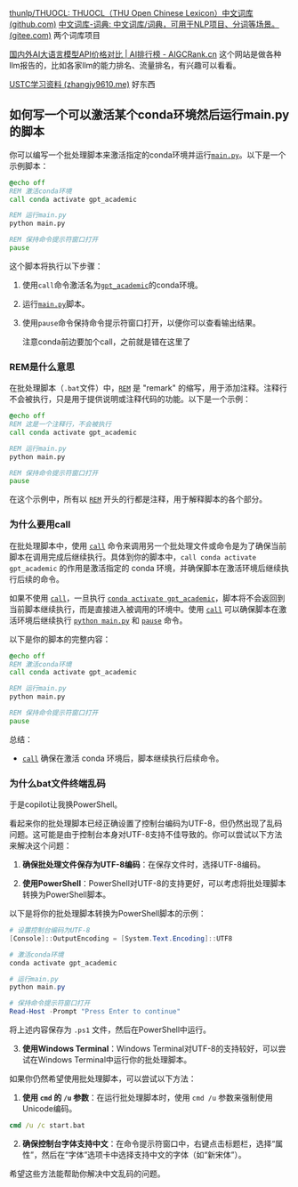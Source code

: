 [thunlp/THUOCL: THUOCL（THU Open Chinese Lexicon）中文词库 (github.com)](https://github.com/thunlp/THUOCL)
[中文词库-词典: 中文词库/词典，可用于NLP项目、分词等场景。 (gitee.com)](https://gitee.com/rnf/dict#%E5%BC%80%E6%BA%90%E5%85%B1%E5%BB%BA)
两个词库项目

[国内外AI大语言模型API价格对比 | AI排行榜 - AIGCRank.cn](https://aigcrank.cn/llmprice)
这个网站是做各种llm报告的，比如各家llm的能力排名、流量排名，有兴趣可以看看。

[USTC学习资料 (zhangjy9610.me)](https://www.zhangjy9610.me/USTCdata.html)
好东西

## 如何写一个可以激活某个conda环境然后运行main.py的脚本
你可以编写一个批处理脚本来激活指定的conda环境并运行[`main.py`](command:_github.copilot.openRelativePath?%5B%7B%22scheme%22%3A%22file%22%2C%22authority%22%3A%22%22%2C%22path%22%3A%22%2Fh%3A%2FqBittorrent%2Fgpt_academic%2Fmain.py%22%2C%22query%22%3A%22%22%2C%22fragment%22%3A%22%22%7D%5D "h:\qBittorrent\gpt_academic\main.py")。以下是一个示例脚本：

```bat
@echo off
REM 激活conda环境
call conda activate gpt_academic

REM 运行main.py
python main.py

REM 保持命令提示符窗口打开
pause
```

这个脚本将执行以下步骤：
1. 使用`call`命令激活名为[`gpt_academic`](command:_github.copilot.openSymbolFromReferences?%5B%22gpt_academic%22%2C%5B%7B%22uri%22%3A%7B%22%24mid%22%3A1%2C%22fsPath%22%3A%22h%3A%5C%5CqBittorrent%5C%5Cgpt_academic%5C%5Cstart.bat%22%2C%22_sep%22%3A1%2C%22external%22%3A%22file%3A%2F%2F%2Fh%253A%2FqBittorrent%2Fgpt_academic%2Fstart.bat%22%2C%22path%22%3A%22%2Fh%3A%2FqBittorrent%2Fgpt_academic%2Fstart.bat%22%2C%22scheme%22%3A%22file%22%7D%2C%22pos%22%3A%7B%22line%22%3A0%2C%22character%22%3A15%7D%7D%5D%5D "Go to definition")的conda环境。
2. 运行[`main.py`](command:_github.copilot.openRelativePath?%5B%7B%22scheme%22%3A%22file%22%2C%22authority%22%3A%22%22%2C%22path%22%3A%22%2Fh%3A%2FqBittorrent%2Fgpt_academic%2Fmain.py%22%2C%22query%22%3A%22%22%2C%22fragment%22%3A%22%22%7D%5D "h:\qBittorrent\gpt_academic\main.py")脚本。
3. 使用`pause`命令保持命令提示符窗口打开，以便你可以查看输出结果。

	注意conda前边要加个call，之前就是错在这里了

### REM是什么意思
在批处理脚本（`.bat`文件）中，[`REM`](command:_github.copilot.openSymbolFromReferences?%5B%22REM%22%2C%5B%7B%22uri%22%3A%7B%22%24mid%22%3A1%2C%22fsPath%22%3A%22h%3A%5C%5CqBittorrent%5C%5Cgpt_academic%5C%5Cstart.bat%22%2C%22_sep%22%3A1%2C%22external%22%3A%22file%3A%2F%2F%2Fh%253A%2FqBittorrent%2Fgpt_academic%2Fstart.bat%22%2C%22path%22%3A%22%2Fh%3A%2FqBittorrent%2Fgpt_academic%2Fstart.bat%22%2C%22scheme%22%3A%22file%22%7D%2C%22pos%22%3A%7B%22line%22%3A1%2C%22character%22%3A0%7D%7D%5D%5D "Go to definition") 是 "remark" 的缩写，用于添加注释。注释行不会被执行，只是用于提供说明或注释代码的功能。以下是一个示例：

```bat
@echo off
REM 这是一个注释行，不会被执行
call conda activate gpt_academic

REM 运行main.py
python main.py

REM 保持命令提示符窗口打开
pause
```

在这个示例中，所有以 [`REM`](command:_github.copilot.openSymbolFromReferences?%5B%22REM%22%2C%5B%7B%22uri%22%3A%7B%22%24mid%22%3A1%2C%22fsPath%22%3A%22h%3A%5C%5CqBittorrent%5C%5Cgpt_academic%5C%5Cstart.bat%22%2C%22_sep%22%3A1%2C%22external%22%3A%22file%3A%2F%2F%2Fh%253A%2FqBittorrent%2Fgpt_academic%2Fstart.bat%22%2C%22path%22%3A%22%2Fh%3A%2FqBittorrent%2Fgpt_academic%2Fstart.bat%22%2C%22scheme%22%3A%22file%22%7D%2C%22pos%22%3A%7B%22line%22%3A1%2C%22character%22%3A0%7D%7D%5D%5D "Go to definition") 开头的行都是注释，用于解释脚本的各个部分。

### 为什么要用call
在批处理脚本中，使用 [`call`](command:_github.copilot.openSymbolFromReferences?%5B%22call%22%2C%5B%7B%22uri%22%3A%7B%22%24mid%22%3A1%2C%22fsPath%22%3A%22h%3A%5C%5CqBittorrent%5C%5Cgpt_academic%5C%5Cstart.bat%22%2C%22_sep%22%3A1%2C%22external%22%3A%22file%3A%2F%2F%2Fh%253A%2FqBittorrent%2Fgpt_academic%2Fstart.bat%22%2C%22path%22%3A%22%2Fh%3A%2FqBittorrent%2Fgpt_academic%2Fstart.bat%22%2C%22scheme%22%3A%22file%22%7D%2C%22pos%22%3A%7B%22line%22%3A2%2C%22character%22%3A0%7D%7D%5D%5D "Go to definition") 命令来调用另一个批处理文件或命令是为了确保当前脚本在调用完成后继续执行。具体到你的脚本中，`call conda activate gpt_academic` 的作用是激活指定的 conda 环境，并确保脚本在激活环境后继续执行后续的命令。

如果不使用 [`call`](command:_github.copilot.openSymbolFromReferences?%5B%22call%22%2C%5B%7B%22uri%22%3A%7B%22%24mid%22%3A1%2C%22fsPath%22%3A%22h%3A%5C%5CqBittorrent%5C%5Cgpt_academic%5C%5Cstart.bat%22%2C%22_sep%22%3A1%2C%22external%22%3A%22file%3A%2F%2F%2Fh%253A%2FqBittorrent%2Fgpt_academic%2Fstart.bat%22%2C%22path%22%3A%22%2Fh%3A%2FqBittorrent%2Fgpt_academic%2Fstart.bat%22%2C%22scheme%22%3A%22file%22%7D%2C%22pos%22%3A%7B%22line%22%3A2%2C%22character%22%3A0%7D%7D%5D%5D "Go to definition")，一旦执行 [`conda activate gpt_academic`](command:_github.copilot.openSymbolFromReferences?%5B%22conda%20activate%20gpt_academic%22%2C%5B%7B%22uri%22%3A%7B%22%24mid%22%3A1%2C%22fsPath%22%3A%22h%3A%5C%5CqBittorrent%5C%5Cgpt_academic%5C%5Cstart.bat%22%2C%22_sep%22%3A1%2C%22external%22%3A%22file%3A%2F%2F%2Fh%253A%2FqBittorrent%2Fgpt_academic%2Fstart.bat%22%2C%22path%22%3A%22%2Fh%3A%2FqBittorrent%2Fgpt_academic%2Fstart.bat%22%2C%22scheme%22%3A%22file%22%7D%2C%22pos%22%3A%7B%22line%22%3A2%2C%22character%22%3A20%7D%7D%5D%5D "Go to definition")，脚本将不会返回到当前脚本继续执行，而是直接进入被调用的环境中。使用 [`call`](command:_github.copilot.openSymbolFromReferences?%5B%22call%22%2C%5B%7B%22uri%22%3A%7B%22%24mid%22%3A1%2C%22fsPath%22%3A%22h%3A%5C%5CqBittorrent%5C%5Cgpt_academic%5C%5Cstart.bat%22%2C%22_sep%22%3A1%2C%22external%22%3A%22file%3A%2F%2F%2Fh%253A%2FqBittorrent%2Fgpt_academic%2Fstart.bat%22%2C%22path%22%3A%22%2Fh%3A%2FqBittorrent%2Fgpt_academic%2Fstart.bat%22%2C%22scheme%22%3A%22file%22%7D%2C%22pos%22%3A%7B%22line%22%3A2%2C%22character%22%3A0%7D%7D%5D%5D "Go to definition") 可以确保脚本在激活环境后继续执行 [`python main.py`](command:_github.copilot.openSymbolFromReferences?%5B%22python%20main.py%22%2C%5B%7B%22uri%22%3A%7B%22%24mid%22%3A1%2C%22fsPath%22%3A%22h%3A%5C%5CqBittorrent%5C%5Cgpt_academic%5C%5Cstart.bat%22%2C%22_sep%22%3A1%2C%22external%22%3A%22file%3A%2F%2F%2Fh%253A%2FqBittorrent%2Fgpt_academic%2Fstart.bat%22%2C%22path%22%3A%22%2Fh%3A%2FqBittorrent%2Fgpt_academic%2Fstart.bat%22%2C%22scheme%22%3A%22file%22%7D%2C%22pos%22%3A%7B%22line%22%3A5%2C%22character%22%3A7%7D%7D%5D%5D "Go to definition") 和 [`pause`](command:_github.copilot.openSymbolFromReferences?%5B%22pause%22%2C%5B%7B%22uri%22%3A%7B%22%24mid%22%3A1%2C%22fsPath%22%3A%22h%3A%5C%5CqBittorrent%5C%5Cgpt_academic%5C%5Cstart.bat%22%2C%22_sep%22%3A1%2C%22external%22%3A%22file%3A%2F%2F%2Fh%253A%2FqBittorrent%2Fgpt_academic%2Fstart.bat%22%2C%22path%22%3A%22%2Fh%3A%2FqBittorrent%2Fgpt_academic%2Fstart.bat%22%2C%22scheme%22%3A%22file%22%7D%2C%22pos%22%3A%7B%22line%22%3A8%2C%22character%22%3A0%7D%7D%5D%5D "Go to definition") 命令。

以下是你的脚本的完整内容：

```bat
@echo off
REM 激活conda环境
call conda activate gpt_academic

REM 运行main.py
python main.py

REM 保持命令提示符窗口打开
pause
```

总结：
- [`call`](command:_github.copilot.openSymbolFromReferences?%5B%22call%22%2C%5B%7B%22uri%22%3A%7B%22%24mid%22%3A1%2C%22fsPath%22%3A%22h%3A%5C%5CqBittorrent%5C%5Cgpt_academic%5C%5Cstart.bat%22%2C%22_sep%22%3A1%2C%22external%22%3A%22file%3A%2F%2F%2Fh%253A%2FqBittorrent%2Fgpt_academic%2Fstart.bat%22%2C%22path%22%3A%22%2Fh%3A%2FqBittorrent%2Fgpt_academic%2Fstart.bat%22%2C%22scheme%22%3A%22file%22%7D%2C%22pos%22%3A%7B%22line%22%3A2%2C%22character%22%3A0%7D%7D%5D%5D "Go to definition") 确保在激活 conda 环境后，脚本继续执行后续命令。

### 为什么bat文件终端乱码
于是copilot让我换PowerShell。

看起来你的批处理脚本已经正确设置了控制台编码为UTF-8，但仍然出现了乱码问题。这可能是由于控制台本身对UTF-8支持不佳导致的。你可以尝试以下方法来解决这个问题：

1. **确保批处理文件保存为UTF-8编码**：在保存文件时，选择UTF-8编码。

2. **使用PowerShell**：PowerShell对UTF-8的支持更好，可以考虑将批处理脚本转换为PowerShell脚本。

以下是将你的批处理脚本转换为PowerShell脚本的示例：

```powershell
# 设置控制台编码为UTF-8
[Console]::OutputEncoding = [System.Text.Encoding]::UTF8

# 激活conda环境
conda activate gpt_academic

# 运行main.py
python main.py

# 保持命令提示符窗口打开
Read-Host -Prompt "Press Enter to continue"
```

将上述内容保存为 `.ps1` 文件，然后在PowerShell中运行。

3. **使用Windows Terminal**：Windows Terminal对UTF-8的支持较好，可以尝试在Windows Terminal中运行你的批处理脚本。

如果你仍然希望使用批处理脚本，可以尝试以下方法：

1. **使用 `cmd` 的 `/u` 参数**：在运行批处理脚本时，使用 `cmd /u` 参数来强制使用Unicode编码。

```bat
cmd /u /c start.bat
```

2. **确保控制台字体支持中文**：在命令提示符窗口中，右键点击标题栏，选择“属性”，然后在“字体”选项卡中选择支持中文的字体（如“新宋体”）。

希望这些方法能帮助你解决中文乱码的问题。